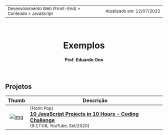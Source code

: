 <table>
<tr>
<td align="left" width="8000">
  <small>Desenvolvimento Web (Front-End) > Conteúdo > JavaScript</small>
</td>
<td align="right">
  <small>Atualizado&nbsp;em:&nbsp;12/07/2022</small>
</td>
</tr>
</table>

<br>

<h1 align="center">
Exemplos
</h1>
<h4 align="center">
Prof. Eduardo Ono
</h4>

<br>

## Projetos

| Thumb | Descrição |
| :-: | --- |
| [![img](https://img.youtube.com/vi/dtKciwk_si4/default.jpg)](https://www.youtube.com/watch?v=dtKciwk_si4 "Como iniciar em Desenvolvimento Web? O que estudar?") | <sup>[Florin Pop]</sup><br>[__10 JavaScript Projects in 10 Hours - Coding Challenge__](https://www.youtube.com/watch?v=dtKciwk_si4)<br><sub>(9:17:08, YouTube, Set/2020)</sub>

<br>
